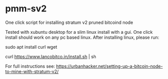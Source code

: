 # pmm-sv2
One click script for installing stratum v2 pruned bitcoind node

Tested with xubuntu desktop for a slim linux install with a gui.  One click install should work on any pc based linux.
After installing linux, please run:

sudo apt install curl wget

curl https://www.lancobitco.in/install.sh | sh


For full instructions see:
https://urbanhacker.net/setting-up-a-bitcoin-node-to-mine-with-stratum-v2/

